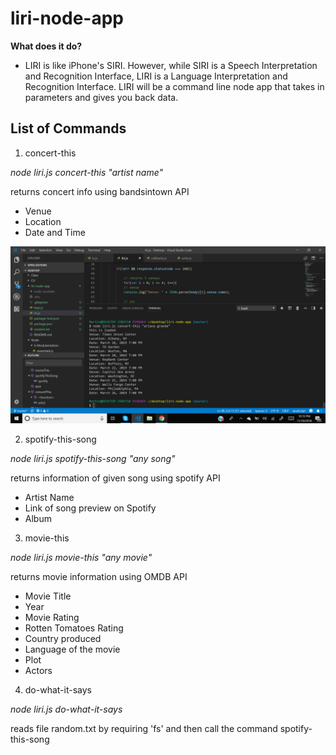 # liri-node-app

**What does it do?** 
* LIRI is like iPhone's SIRI. However, while SIRI is a Speech Interpretation and Recognition Interface, LIRI is a Language Interpretation and Recognition Interface. LIRI will be a command line node app that takes in parameters and gives you back data.

## List of Commands

1. concert-this

*node liri.js concert-this "artist name"*
 
 returns concert info using bandsintown API
 * Venue
 * Location
 * Date and Time
 
![](images/concert-this.png)

2. spotify-this-song

*node liri.js spotify-this-song "any song"*

returns information of given song using spotify API
* Artist Name
* Link of song preview on Spotify
* Album

3. movie-this

*node liri.js movie-this "any movie"*

returns movie information using OMDB API

* Movie Title
* Year
* Movie Rating
* Rotten Tomatoes Rating
* Country produced
* Language of the movie 
* Plot
* Actors

4. do-what-it-says

*node liri.js do-what-it-says*

reads file random.txt by requiring 'fs' and then call the command spotify-this-song


